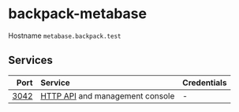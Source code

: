 # backpack-metabase

Hostname `metabase.backpack.test`

## Services

| Port | Service | Credentials
| ---: | :------ | :----------
| [3042](http://metabase.backpack.test:3042) | [HTTP API](https://www.metabase.com/docs/latest/api-documentation.html) and management console | -
